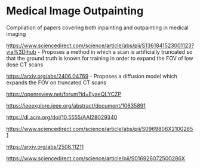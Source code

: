 # Medical Image Outpainting
Compilation of papers covering both inpainting and outpainting in medical imaging

https://www.sciencedirect.com/science/article/abs/pii/S1361841523001123?via%3Dihub - Proposes a method in which a scan is artificially truncated so that the ground truth is known for training in order to expand the FOV of low dose CT scans

https://arxiv.org/abs/2406.04769 - Proposes a diffusion model which expands the FOV on truncated CT scans

https://openreview.net/forum?id=EyaeQLYCZP

https://ieeexplore.ieee.org/abstract/document/10635891

https://dl.acm.org/doi/10.5555/AAI28029340

https://www.sciencedirect.com/science/article/abs/pii/S0969806X21002851

https://arxiv.org/abs/2508.11211

https://www.sciencedirect.com/science/article/pii/S016926072500286X
